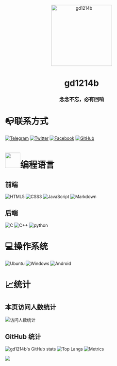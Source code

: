 <p align="center">
 <img width="200px" src="https://blog.gd1214b.icu/images/avatar.png" align="center" alt="gd1214b" />
 <h1 align="center">gd1214b</h1>
</p>

<h3 align="center">念念不忘，必有回响</h3>

# 📭联系方式
[![Telegram](https://cdn.gd1214b.tk/icon/telegram.png)](https://t.me/gd1214b) 
[![Twitter](https://cdn.gd1214b.tk/icon/twitter.png)](https://twitter.com/gd1214b) 
[![Facebook](https://cdn.gd1214b.tk/icon/facebook.png)](https://www.facebook.com/gd1214b/) 
[![GitHub](https://cdn.gd1214b.tk/GitHub.svg)](https://github.com/gd1214b)

# <img src="https://cdn.gd1214b.tk/giphy.gif" width="50">编程语言
## 前端
![HTML5](https://cdn.gd1214b.tk/icon/html.png) 
![CSS3](https://cdn.gd1214b.tk/icon/css.png) 
![JavaScript](https://cdn.gd1214b.tk/icon/css.png) 
![Markdown](https://cdn.gd1214b.tk/icon/markdown.png)
## 后端
![C](https://cdn.gd1214b.tk/icon/c.png) 
![C++](https://cdn.gd1214b.tk/icon/c++.png) 
![python](https://cdn.gd1214b.tk/icon/python.png)

# 💻操作系统
![Ubuntu](https://cdn.gd1214b.tk/icon/ubuntu.png)
![Windows](https://cdn.gd1214b.tk/icon/windows.png)
![Android](https://cdn.gd1214b.tk/icon/android.png)

# 📈统计
## 本页访问人数统计
![访问人数统计](https://count.getloli.com/get/@gd1214b-github?theme=gelbooru)

## GitHub 统计
![gd1214b's GitHub stats](https://github-stats.gd1214b.tk/api?username=gd1214b&show_icons=true&theme=radical)
![Top Langs](https://github-stats.gd1214b.tk/api/top-langs/?username=gd1214b&layout=compact&theme=radical)
![Metrics](https://cdn.gd1214b.tk/github-metrics.svg)

![](https://hit.yhype.me/github/profile?user_id=37929478)

